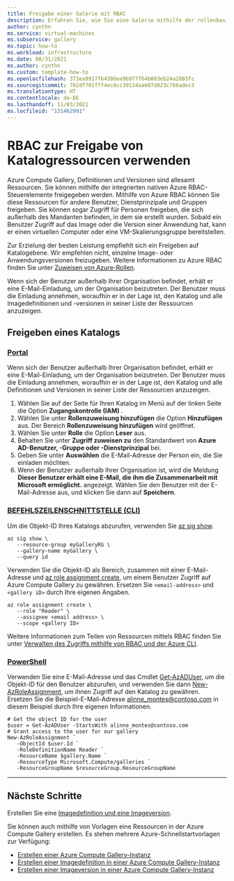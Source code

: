 ```yaml
---
title: Freigabe einer Galerie mit RBAC
description: Erfahren Sie, wie Sie eine Galerie mithilfe der rollenbasierten Zugriffskontrolle (RBAC) freigeben können.
author: cynthn
ms.service: virtual-machines
ms.subservice: gallery
ms.topic: how-to
ms.workload: infrastructure
ms.date: 08/31/2021
ms.author: cynthn
ms.custom: template-how-to
ms.openlocfilehash: 373ea9917fb4386ee9b977f64b003eb24a2803fc
ms.sourcegitcommit: 702df701fff4ec6cc39134aa607d023c766adec3
ms.translationtype: HT
ms.contentlocale: de-DE
ms.lasthandoff: 11/03/2021
ms.locfileid: "131462991"
---
```

# <a name="use-rbac-to-share-gallery-resources"></a>RBAC zur Freigabe von Katalogressourcen verwenden

Azure Compute Gallery, Definitionen und Versionen sind allesamt Ressourcen. Sie können mithilfe der integrierten nativen Azure RBAC-Steuerelemente freigegeben werden. Mithilfe von Azure RBAC können Sie diese Ressourcen für andere Benutzer, Dienstprinzipale und Gruppen freigeben. Sie können sogar Zugriff für Personen freigeben, die sich außerhalb des Mandanten befinden, in dem sie erstellt wurden. Sobald ein Benutzer Zugriff auf das Image oder die Version einer Anwendung hat, kann er einen virtuellen Computer oder eine VM-Skalierungsgruppe bereitstellen.  

Zur Erzielung der besten Leistung empfiehlt sich ein Freigeben auf Katalogebene. Wir empfehlen nicht, einzelne Image- oder Anwendungsversionen freizugeben. Weitere Informationen zu Azure RBAC finden Sie unter [Zuweisen von Azure-Rollen](../role-based-access-control/role-assignments-portal.md).

Wenn sich der Benutzer außerhalb Ihrer Organisation befindet, erhält er eine E-Mail-Einladung, um der Organisation beizutreten. Der Benutzer muss die Einladung annehmen, woraufhin er in der Lage ist, den Katalog und alle Imagedefinitionen und -versionen in seiner Liste der Ressourcen anzuzeigen.

## <a name="share-a-gallery"></a>Freigeben eines Katalogs

### <a name="portal"></a>[Portal](#tab/portal)

Wenn sich der Benutzer außerhalb Ihrer Organisation befindet, erhält er eine E-Mail-Einladung, um der Organisation beizutreten. Der Benutzer muss die Einladung annehmen, woraufhin er in der Lage ist, den Katalog und alle Definitionen und Versionen in seiner Liste der Ressourcen anzuzeigen.

1. Wählen Sie auf der Seite für Ihren Katalog im Menü auf der linken Seite die Option **Zugangskontrolle (IAM)** . 
1. Wählen Sie unter **Rollenzuweisung hinzufügen** die Option **Hinzufügen** aus. Der Bereich **Rollenzuweisung hinzufügen** wird geöffnet. 
1. Wählen Sie unter **Rolle** die Option **Leser** aus.
1. Behalten Sie unter **Zugriff zuweisen zu** den Standardwert von **Azure AD-Benutzer, -Gruppe oder -Dienstprinzipal** bei.
1. Geben Sie unter **Auswählen** die E-Mail-Adresse der Person ein, die Sie einladen möchten.
1. Wenn der Benutzer außerhalb Ihrer Organisation ist, wird die Meldung **Dieser Benutzer erhält eine E-Mail, die ihm die Zusammenarbeit mit Microsoft ermöglicht.** angezeigt. Wählen Sie den Benutzer mit der E-Mail-Adresse aus, und klicken Sie dann auf **Speichern**.


### <a name="cli"></a>[BEFEHLSZEILENSCHNITTSTELLE (CLI)](#tab/cli)

Um die Objekt-ID Ihres Katalogs abzurufen, verwenden Sie [az sig show](/cli/azure/sig#az_sig_show).

```azurecli-interactive
az sig show \
   --resource-group myGalleryRG \
   --gallery-name myGallery \
   --query id
```

Verwenden Sie die Objekt-ID als Bereich, zusammen mit einer E-Mail-Adresse und [az role assignment create](/cli/azure/role/assignment#az_role_assignment_create), um einem Benutzer Zugriff auf Azure Compute Gallery zu gewähren. Ersetzen Sie `<email-address>` und `<gallery iD>` durch Ihre eigenen Angaben.

```azurecli-interactive
az role assignment create \
   --role "Reader" \
   --assignee <email address> \
   --scope <gallery ID>
```

Weitere Informationen zum Teilen von Ressourcen mittels RBAC finden Sie unter [Verwalten des Zugriffs mithilfe von RBAC und der Azure CLI](../role-based-access-control/role-assignments-cli.md).

### <a name="powershell"></a>[PowerShell](#tab/powershell)

Verwenden Sie eine E-Mail-Adresse und das Cmdlet [Get-AzADUser](/powershell/module/az.resources/get-azaduser), um die Objekt-ID für den Benutzer abzurufen, und verwenden Sie dann [New-AzRoleAssignment](/powershell/module/Az.Resources/New-AzRoleAssignment), um ihnen Zugriff auf den Katalog zu gewähren. Ersetzen Sie die Beispiel-E-Mail-Adresse alinne_montes@contoso.com in diesem Beispiel durch Ihre eigenen Informationen.

```azurepowershell-interactive
# Get the object ID for the user
$user = Get-AzADUser -StartsWith alinne_montes@contoso.com
# Grant access to the user for our gallery
New-AzRoleAssignment `
   -ObjectId $user.Id `
   -RoleDefinitionName Reader `
   -ResourceName $gallery.Name `
   -ResourceType Microsoft.Compute/galleries `
   -ResourceGroupName $resourceGroup.ResourceGroupName

```

---


## <a name="next-steps"></a>Nächste Schritte

Erstellen Sie eine [Imagedefinition und eine Imageversion](image-version.md).

Sie können auch mithilfe von Vorlagen eine Ressourcen in der Azure Compute Gallery erstellen. Es stehen mehrere Azure-Schnellstartvorlagen zur Verfügung: 

- [Erstellen einer Azure Compute Gallery-Instanz](https://azure.microsoft.com/resources/templates/sig-create/)
- [Erstellen einer Imagedefinition in einer Azure Compute Gallery-Instanz](https://azure.microsoft.com/resources/templates/sig-image-definition-create/)
- [Erstellen einer Imageversion in einer Azure Compute Gallery-Instanz](https://azure.microsoft.com/resources/templates/sig-image-version-create/)
